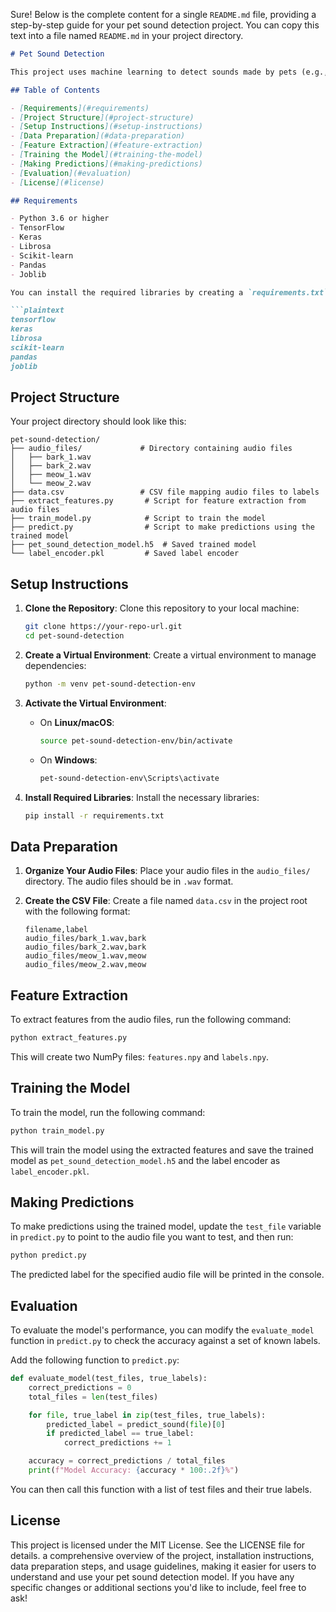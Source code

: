 Sure! Below is the complete content for a single `README.md` file, providing a step-by-step guide for your pet sound detection project. You can copy this text into a file named `README.md` in your project directory.

```markdown
# Pet Sound Detection

This project uses machine learning to detect sounds made by pets (e.g., barking, meowing) using audio files. The model is built using TensorFlow and Keras.

## Table of Contents

- [Requirements](#requirements)
- [Project Structure](#project-structure)
- [Setup Instructions](#setup-instructions)
- [Data Preparation](#data-preparation)
- [Feature Extraction](#feature-extraction)
- [Training the Model](#training-the-model)
- [Making Predictions](#making-predictions)
- [Evaluation](#evaluation)
- [License](#license)

## Requirements

- Python 3.6 or higher
- TensorFlow
- Keras
- Librosa
- Scikit-learn
- Pandas
- Joblib

You can install the required libraries by creating a `requirements.txt` file with the following content:

```plaintext
tensorflow
keras
librosa
scikit-learn
pandas
joblib
```

## Project Structure

Your project directory should look like this:

```
pet-sound-detection/
├── audio_files/             # Directory containing audio files
│   ├── bark_1.wav
│   ├── bark_2.wav
│   ├── meow_1.wav
│   └── meow_2.wav
├── data.csv                 # CSV file mapping audio files to labels
├── extract_features.py       # Script for feature extraction from audio files
├── train_model.py            # Script to train the model
├── predict.py                # Script to make predictions using the trained model
├── pet_sound_detection_model.h5  # Saved trained model
└── label_encoder.pkl         # Saved label encoder
```

## Setup Instructions

1. **Clone the Repository**:
   Clone this repository to your local machine:
   ```bash
   git clone https://your-repo-url.git
   cd pet-sound-detection
   ```

2. **Create a Virtual Environment**:
   Create a virtual environment to manage dependencies:
   ```bash
   python -m venv pet-sound-detection-env
   ```

3. **Activate the Virtual Environment**:
   - On **Linux/macOS**:
     ```bash
     source pet-sound-detection-env/bin/activate
     ```
   - On **Windows**:
     ```bash
     pet-sound-detection-env\Scripts\activate
     ```

4. **Install Required Libraries**:
   Install the necessary libraries:
   ```bash
   pip install -r requirements.txt
   ```

## Data Preparation

1. **Organize Your Audio Files**:
   Place your audio files in the `audio_files/` directory. The audio files should be in `.wav` format.

2. **Create the CSV File**:
   Create a file named `data.csv` in the project root with the following format:
   ```csv
   filename,label
   audio_files/bark_1.wav,bark
   audio_files/bark_2.wav,bark
   audio_files/meow_1.wav,meow
   audio_files/meow_2.wav,meow
   ```

## Feature Extraction

To extract features from the audio files, run the following command:

```bash
python extract_features.py
```

This will create two NumPy files: `features.npy` and `labels.npy`.

## Training the Model

To train the model, run the following command:

```bash
python train_model.py
```

This will train the model using the extracted features and save the trained model as `pet_sound_detection_model.h5` and the label encoder as `label_encoder.pkl`.

## Making Predictions

To make predictions using the trained model, update the `test_file` variable in `predict.py` to point to the audio file you want to test, and then run:

```bash
python predict.py
```

The predicted label for the specified audio file will be printed in the console.

## Evaluation

To evaluate the model's performance, you can modify the `evaluate_model` function in `predict.py` to check the accuracy against a set of known labels.

Add the following function to `predict.py`:

```python
def evaluate_model(test_files, true_labels):
    correct_predictions = 0
    total_files = len(test_files)

    for file, true_label in zip(test_files, true_labels):
        predicted_label = predict_sound(file)[0]
        if predicted_label == true_label:
            correct_predictions += 1

    accuracy = correct_predictions / total_files
    print(f"Model Accuracy: {accuracy * 100:.2f}%")
```

You can then call this function with a list of test files and their true labels.

## License

This project is licensed under the MIT License. See the LICENSE file for details.
a comprehensive overview of the project, installation instructions, data preparation steps, and usage guidelines, making it easier for users to understand and use your pet sound detection model. If you have any specific changes or additional sections you'd like to include, feel free to ask!